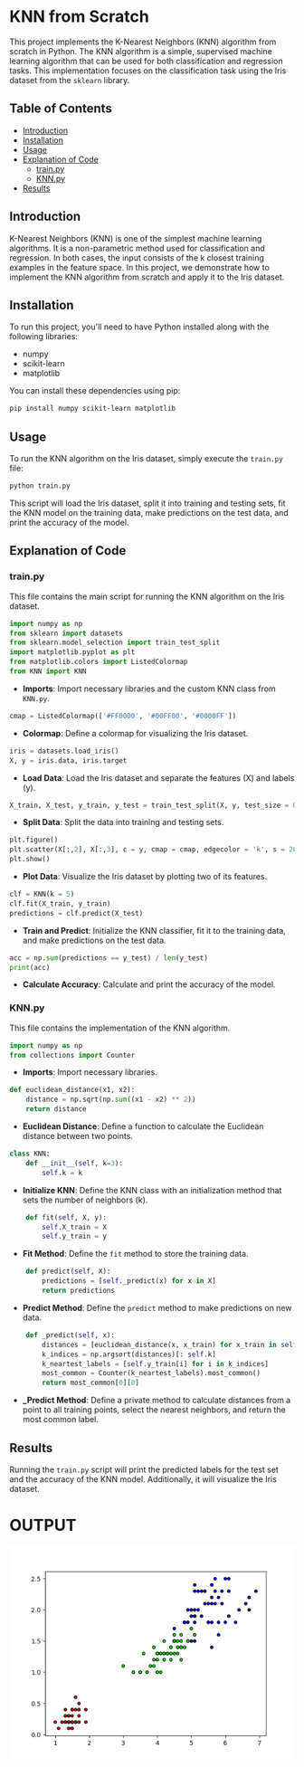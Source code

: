 # KNN from Scratch

This project implements the K-Nearest Neighbors (KNN) algorithm from scratch in Python. The KNN algorithm is a simple, supervised machine learning algorithm that can be used for both classification and regression tasks. This implementation focuses on the classification task using the Iris dataset from the `sklearn` library.

## Table of Contents

- [Introduction](#introduction)
- [Installation](#installation)
- [Usage](#usage)
- [Explanation of Code](#explanation-of-code)
  - [train.py](#trainpy)
  - [KNN.py](#knnpy)
- [Results](#results)

## Introduction

K-Nearest Neighbors (KNN) is one of the simplest machine learning algorithms. It is a non-parametric method used for classification and regression. In both cases, the input consists of the k closest training examples in the feature space. In this project, we demonstrate how to implement the KNN algorithm from scratch and apply it to the Iris dataset.

## Installation

To run this project, you'll need to have Python installed along with the following libraries:

- numpy
- scikit-learn
- matplotlib

You can install these dependencies using pip:

```bash
pip install numpy scikit-learn matplotlib
```

## Usage

To run the KNN algorithm on the Iris dataset, simply execute the `train.py` file:

```bash
python train.py
```

This script will load the Iris dataset, split it into training and testing sets, fit the KNN model on the training data, make predictions on the test data, and print the accuracy of the model.

## Explanation of Code

### train.py

This file contains the main script for running the KNN algorithm on the Iris dataset.

```python
import numpy as np
from sklearn import datasets
from sklearn.model_selection import train_test_split
import matplotlib.pyplot as plt
from matplotlib.colors import ListedColormap
from KNN import KNN
```

- **Imports**: Import necessary libraries and the custom KNN class from `KNN.py`.

```python
cmap = ListedColormap(['#FF0000', '#00FF00', '#0000FF'])
```

- **Colormap**: Define a colormap for visualizing the Iris dataset.

```python
iris = datasets.load_iris()
X, y = iris.data, iris.target
```

- **Load Data**: Load the Iris dataset and separate the features (X) and labels (y).

```python
X_train, X_test, y_train, y_test = train_test_split(X, y, test_size = 0.2, random_state = 1234)
```

- **Split Data**: Split the data into training and testing sets.

```python
plt.figure()
plt.scatter(X[:,2], X[:,3], c = y, cmap = cmap, edgecolor = 'k', s = 20)
plt.show()
```

- **Plot Data**: Visualize the Iris dataset by plotting two of its features.

```python
clf = KNN(k = 5)
clf.fit(X_train, y_train)
predictions = clf.predict(X_test)
```

- **Train and Predict**: Initialize the KNN classifier, fit it to the training data, and make predictions on the test data.

```python
acc = np.sum(predictions == y_test) / len(y_test)
print(acc)
```

- **Calculate Accuracy**: Calculate and print the accuracy of the model.

### KNN.py

This file contains the implementation of the KNN algorithm.

```python
import numpy as np
from collections import Counter
```

- **Imports**: Import necessary libraries.

```python
def euclidean_distance(x1, x2):
    distance = np.sqrt(np.sum((x1 - x2) ** 2))
    return distance
```

- **Euclidean Distance**: Define a function to calculate the Euclidean distance between two points.

```python
class KNN:
    def __init__(self, k=3):
        self.k = k
```

- **Initialize KNN**: Define the KNN class with an initialization method that sets the number of neighbors (k).

```python
    def fit(self, X, y):
        self.X_train = X
        self.y_train = y
```

- **Fit Method**: Define the `fit` method to store the training data.

```python
    def predict(self, X):
        predictions = [self._predict(x) for x in X]
        return predictions
```

- **Predict Method**: Define the `predict` method to make predictions on new data.

```python
    def _predict(self, x):
        distances = [euclidean_distance(x, x_train) for x_train in self.X_train]
        k_indices = np.argsort(distances)[: self.k]
        k_neartest_labels = [self.y_train[i] for i in k_indices]
        most_common = Counter(k_neartest_labels).most_common()
        return most_common[0][0]
```

- **_Predict Method**: Define a private method to calculate distances from a point to all training points, select the nearest neighbors, and return the most common label.

## Results

Running the `train.py` script will print the predicted labels for the test set and the accuracy of the KNN model. Additionally, it will visualize the Iris dataset.

# OUTPUT
![Thumbnail](././Thumbnail.png)